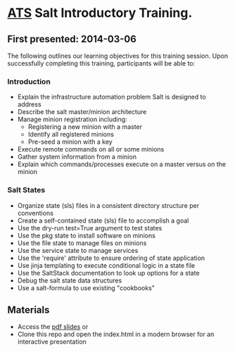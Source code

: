 # [ATS](http://www.atsid.com) Salt Introductory Training.
## First presented: 2014-03-06

The following outlines our learning objectives for this training session. 
Upon successfully completing this training, participants will be able to:

### Introduction

* Explain the infrastructure automation problem Salt is designed to address 
* Describe the salt master/minion architecture
* Manage minion registration including:
    * Registering a new minion with a master
    * Identify all registered minions
    * Pre-seed a minion with a key
* Execute remote commands on all or some minions
* Gather system information from a minion
* Explain which commands/processes execute on a master versus on the minion


### Salt States

* Organize state (sls) files in a consistent directory structure per conventions
* Create a self-contained state (sls) file to accomplish a goal
* Use the dry-run test=True argument to test states
* Use the pkg state to install software on minions
* Use the file state to manage files on minions
* Use the service state to manage services
* Use the 'require' attribute to ensure ordering of state application
* Use jinja templating to execute conditional logic in a state file
* Use the SaltStack documentation to look up options for a state
* Debug the salt state data structures
* Use a salt-formula to use existing "cookbooks"

## Materials

* Access the [pdf slides](ATSIntroductorySaltTraining_2013-03-06.pdf) or
* Clone this repo and open the index.html in a modern browser for an interactive presentation
